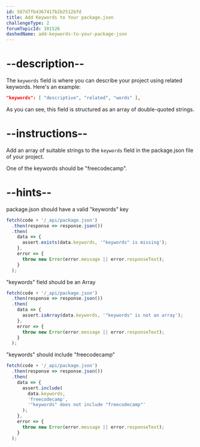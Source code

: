 ```yaml
---
id: 587d7fb4367417b2b2512bfd
title: Add Keywords to Your package.json
challengeType: 2
forumTopicId: 301526
dashedName: add-keywords-to-your-package-json
---
```


# --description--

The `keywords` field is where you can describe your project using related keywords. Here's an example:

```json
"keywords": [ "descriptive", "related", "words" ],
```

As you can see, this field is structured as an array of double-quoted strings.

# --instructions--

Add an array of suitable strings to the `keywords` field in the package.json file of your project.

One of the keywords should be "freecodecamp".

# --hints--

package.json should have a valid "keywords" key

```js
fetch(code + '/_api/package.json')
  .then(response => response.json())
  .then(
    data => {
      assert.exists(data.keywords, '"keywords" is missing');
    },
    error => {
      throw new Error(error.message || error.responseText);
    }
  );
```

"keywords" field should be an Array

```js
fetch(code + '/_api/package.json')
  .then(response => response.json())
  .then(
    data => {
      assert.isArray(data.keywords, '"keywords" is not an array');
    },
    error => {
      throw new Error(error.message || error.responseText);
    }
  );
```

"keywords" should include "freecodecamp"

```js
fetch(code + '/_api/package.json')
  .then(response => response.json())
  .then(
    data => {
      assert.include(
        data.keywords,
        'freecodecamp',
        '"keywords" does not include "freecodecamp"'
      );
    },
    error => {
      throw new Error(error.message || error.responseText);
    }
  );
```
